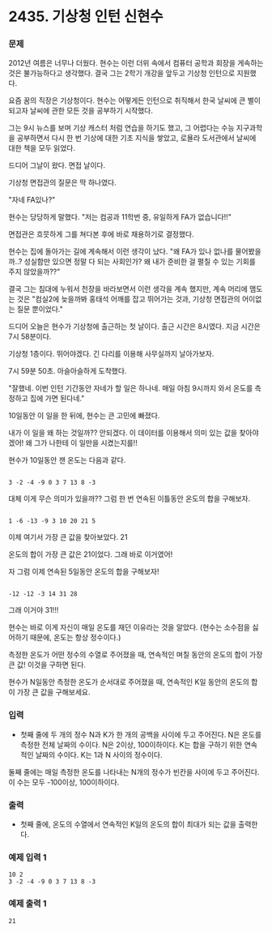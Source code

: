 # 2435. 기상청 인턴 신현수

### 문제
2012년 여름은 너무나 더웠다. 현수는 이런 더위 속에서 컴퓨터 공학과 회장을 게속하는 것은 불가능하다고 생각했다. 결국 그는 2학기 개강을 앞두고 기상청 인턴으로 지원했다.

요즘 꿈의 직장은 기상청이다. 현수는 어떻게든 인턴으로 취직해서 한국 날씨에 큰 별이 되고자 날씨에 관한 모든 것을 공부하기 시작했다.

그는 9시 뉴스를 보며 기상 캐스터 처럼 연습을 하기도 했고, 그 어렵다는 수능 지구과학을 공부하면서 다시 한 번 기상에 대한 기초 지식을 쌓았고, 로욜라 도서관에서 날씨에 대한 책을 모두 읽었다.

드디어 그날이 왔다. 면접 날이다.

기상청 면접관의 질문은 딱 하나였다. 

"자네 FA있나?"

현수는 당당하게 말했다. "저는 컴공과 11학번 중, 유일하게 FA가 없습니다!!"

면접관은 흐믓하게 그를 쳐다본 후에 바로 채용하기로 결정했다.

현수는 집에 돌아가는 길에 계속해서 이런 생각이 났다. "왜 FA가 있나 없나를 물어봤을까..? 성실함만 있으면 정말 다 되는 사회인가? 왜 내가 준비한 걸 펼칠 수 있는 기회를 주지 않았을까??"

결국 그는 침대에 누워서 천장을 바라보면서 이런 생각을 계속 했지만, 계속 머리에 맴도는 것은 "컴실2에 늦을까봐 홍태석 어깨를 잡고 뛰어가는 것과, 기상청 면접관의 어이없는 질문 뿐이었다."

드디어 오늘은 현수가 기상청에 출근하는 첫 날이다. 출근 시간은 8시였다. 지금 시간은 7시 58분이다.

기상청 1층이다. 뛰어야겠다. 긴 다리를 이용해 사무실까지 날아가보자.

7시 59분 50초. 아슬아슬하게 도착했다.

"잘했네. 이번 인턴 기간동안 자네가 할 일은 하나네. 매일 아침 9시까지 와서 온도를 측정하고 집에 가면 된다네."

10일동안 이 일을 한 뒤에, 현수는 큰 고민에 빠졌다. 

내가 이 일을 왜 하는 것일까?? 안되겠다. 이 데이터를 이용해서 의미 있는 값을 찾아야겠어! 왜 그가 나한테 이 일만을 시켰는지를!!

현수가 10일동안 잰 온도는 다음과 같다.
```

3 -2 -4 -9 0 3 7 13 8 -3
```

대체 이게 무슨 의미가 있을까?? 그럼 한 번 연속된 이틀동안 온도의 합을 구해보자.
```

1 -6 -13 -9 3 10 20 21 5
```

이제 여기서 가장 큰 값을 찾아보았다. 21

온도의 합이 가장 큰 값은 21이었다. 그래 바로 이거였어!

자 그럼 이제 연속된 5일동안 온도의 합을 구해보자!
```

-12 -12 -3 14 31 28
```

그래 이거야 31!!!

현수는 바로 이게 자신이 매일 온도를 재던 이유라는 것을 알았다. (현수는 소수점을 싫어하기 때문에, 온도는 항상 정수이다.)

측정한 온도가 어떤 정수의 수열로 주어졌을 때, 연속적인 며칠 동안의 온도의 합이 가장 큰 값! 이것을 구하면 된다.

현수가 N일동안 측정한 온도가 순서대로 주어졌을 때, 연속적인 K일 동안의 온도의 합이 가장 큰 값을 구해보세요.

### 입력
- 첫째 줄에 두 개의 정수 N과 K가 한 개의 공백을 사이에 두고 주어진다. N은 온도를 측정한 전체 날짜의 수이다. N은 2이상, 100이하이다. K는 합을 구하기 위한 연속적인 날짜의 수이다. K는 1과 N 사이의 정수이다. 

둘째 줄에는 매일 측정한 온도를 나타내는 N개의 정수가 빈칸을 사이에 두고 주어진다. 이 수는 모두 -100이상, 100이하이다.

### 출력
- 첫째 줄에, 온도의 수열에서 연속적인 K일의 온도의 합이 최대가 되는 값을 출력한다.

### 예제 입력 1 
```
10 2
3 -2 -4 -9 0 3 7 13 8 -3
```
### 예제 출력 1 
```
21
```
